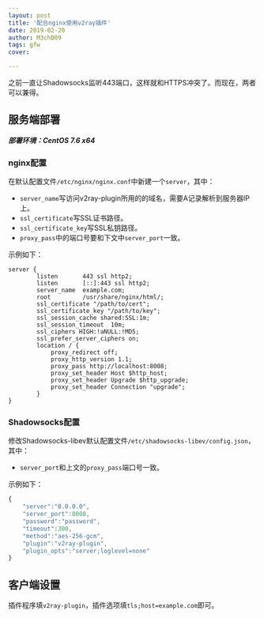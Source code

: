 ```yaml
---
layout: post
title: '配合nginx使用v2ray插件'
date: 2019-02-20
author: M3chD09
tags: gfw
cover:

---
```

之前一直让Shadowsocks监听443端口，这样就和HTTPS冲突了。而现在，两者可以兼得。

## 服务端部署
***部署环境：CentOS 7.6 x64***
### nginx配置
在默认配置文件`/etc/nginx/nginx.conf`中新建一个`server`，其中：
* `server_name`写访问v2ray-plugin所用的的域名，需要A记录解析到服务器IP上。
* `ssl_certificate`写SSL证书路径。
* `ssl_certificate_key`写SSL私钥路径。
* `proxy_pass`中的端口号要和下文中`server_port`一致。

示例如下：
```
server {
        listen       443 ssl http2;
        listen       [::]:443 ssl http2;
        server_name  example.com;
        root         /usr/share/nginx/html/;
        ssl_certificate "/path/to/cert";
        ssl_certificate_key "/path/to/key";
        ssl_session_cache shared:SSL:1m;
        ssl_session_timeout  10m;
        ssl_ciphers HIGH:!aNULL:!MD5;
        ssl_prefer_server_ciphers on;
        location / {
            proxy_redirect off;
            proxy_http_version 1.1;
            proxy_pass http://localhost:8008;
            proxy_set_header Host $http_host;
            proxy_set_header Upgrade $http_upgrade;
            proxy_set_header Connection "upgrade";
        }
}
```
### Shadowsocks配置
修改Shadowsocks-libev默认配置文件`/etc/shadowsocks-libev/config.json`，其中：
* `server_port`和上文的`proxy_pass`端口号一致。

示例如下：
```javascript
{
    "server":"0.0.0.0",
    "server_port":8008,
    "password":"password",
    "timeout":300,
    "method":"aes-256-gcm",
    "plugin":"v2ray-plugin",
    "plugin_opts":"server;loglevel=none"
}
```
## 客户端设置
插件程序填`v2ray-plugin`，插件选项填`tls;host=example.com`即可。
